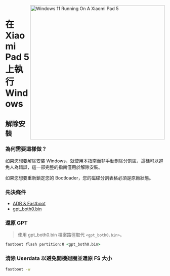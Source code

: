<img align="right" src="https://raw.githubusercontent.com/erdilS/Port-Windows-11-Xiaomi-Pad-5/main/nabu.png" width="425" alt="Windows 11 Running On A Xiaomi Pad 5">

# 在 Xiaomi Pad 5 上執行 Windows

## 解除安裝

### 為何需要這樣做？

如果您想要解除安裝 Windows，就使用本指南而非手動刪除分割區，這樣可以避免人為錯誤，這一部完整的指南僅用於解除安裝。

如果您想要重新鎖定您的 Bootloader，您的磁碟分割表格必須是原廠狀態。

### 先決條件

- [ADB & Fastboot](https://developer.android.com/studio/releases/platform-tools)
- [gpt_both0.bin](../../../../releases/tag/1.0)

### 還原 GPT
> 使用 gpt_both0.bin 檔案路徑取代 ```<gpt_both0.bin>```。

```cmd
fastboot flash partition:0 <gpt_both0.bin>
```

### 清除 Userdata 以避免開機迴圈並還原 FS 大小
```cmd
fastboot -w
```
